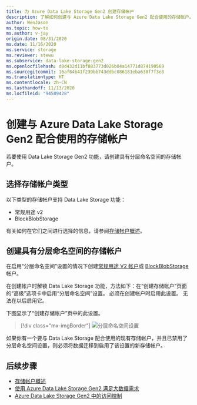 ```yaml
---
title: 为 Azure Data Lake Storage Gen2 创建存储帐户
description: 了解如何创建与 Azure Data Lake Storage Gen2 配合使用的存储帐户。
author: WenJason
ms.topic: how-to
ms.author: v-jay
origin.date: 08/31/2020
ms.date: 11/16/2020
ms.service: storage
ms.reviewer: stewu
ms.subservice: data-lake-storage-gen2
ms.openlocfilehash: d8d432d11bf883773d026b04a14771d874190569
ms.sourcegitcommit: 16af84b41f239bb743ddbc086181eba630f7f3e8
ms.translationtype: HT
ms.contentlocale: zh-CN
ms.lasthandoff: 11/13/2020
ms.locfileid: "94589428"
---
```

# <a name="create-a-storage-account-to-use-with-azure-data-lake-storage-gen2"></a>创建与 Azure Data Lake Storage Gen2 配合使用的存储帐户

若要使用 Data Lake Storage Gen2 功能，请创建具有分层命名空间的存储帐户。

## <a name="choose-a-storage-account-type"></a>选择存储帐户类型

以下类型的存储帐户支持 Data Lake Storage 功能：

- 常规用途 v2
- BlockBlobStorage

有关如何在它们之间进行选择的信息，请参阅[存储帐户概述](../common/storage-account-overview.md)。

## <a name="create-a-storage-account-with-a-hierarchical-namespace"></a>创建具有分层命名空间的存储帐户

在启用“分层命名空间”设置的情况下创建[常规用途 V2 帐户](../common/storage-account-create.md)或 [BlockBlobStorage](storage-blob-create-account-block-blob.md) 帐户。

在创建帐户时解锁 Data Lake Storage 功能，方法如下：在“创建存储帐户”页面的“高级”选项卡中启用“分层命名空间”设置。   必须在创建帐户时启用此设置。 无法在以后启用它。

下图显示了“创建存储帐户”页中的此设置。

> [!div class="mx-imgBorder"]
> ![分层命名空间设置](./media/create-data-lake-storage-account/hierarchical-namespace-feature.png)

如果你有一个要与 Data Lake Storage 配合使用的现有存储帐户，并且已禁用了分层命名空间设置，则必须将数据迁移到启用了该设置的新存储帐户。

## <a name="next-steps"></a>后续步骤

- [存储帐户概述](../common/storage-account-overview.md)
- [使用 Azure Data Lake Storage Gen2 满足大数据需求](data-lake-storage-data-scenarios.md)
- [Azure Data Lake Storage Gen2 中的访问控制](data-lake-storage-access-control.md)